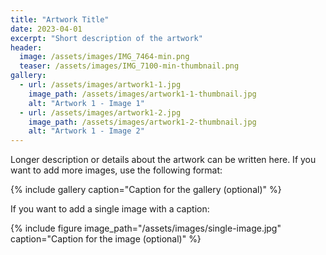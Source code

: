 ```yaml
---
title: "Artwork Title"
date: 2023-04-01
excerpt: "Short description of the artwork"
header:
  image: /assets/images/IMG_7464-min.png
  teaser: /assets/images/IMG_7100-min-thumbnail.png
gallery:
  - url: /assets/images/artwork1-1.jpg
    image_path: /assets/images/artwork1-1-thumbnail.jpg
    alt: "Artwork 1 - Image 1"
  - url: /assets/images/artwork1-2.jpg
    image_path: /assets/images/artwork1-2-thumbnail.jpg
    alt: "Artwork 1 - Image 2"
---
```


Longer description or details about the artwork can be written here. If you want to add more images, use the following format:

{% include gallery caption="Caption for the gallery (optional)" %}

If you want to add a single image with a caption:

{% include figure image_path="/assets/images/single-image.jpg" caption="Caption for the image (optional)" %}
